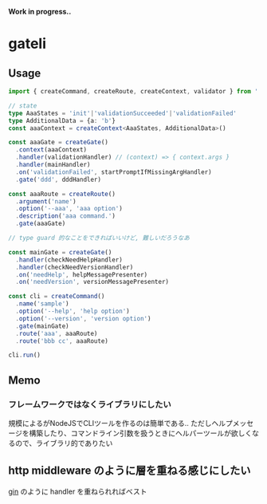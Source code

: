 **Work in progress..**
# gateli
## Usage
~~~ts
import { createCommand, createRoute, createContext, validator } from './src/main'

// state
type AaaStates = 'init'|'validationSucceeded'|'validationFailed'
type AdditionalData = {a: 'b'}
const aaaContext = createContext<AaaStates, AdditionalData>()

const aaaGate = createGate()
  .context(aaaContext)
  .handler(validationHandler) // (context) => { context.args }
  .handler(mainHandler)
  .on('validationFailed', startPromptIfMissingArgHandler)
  .gate('ddd', dddHandler)

const aaaRoute = createRoute()
  .argument('name')
  .option('--aaa', 'aaa option')
  .description('aaa command.')
  .gate(aaaGate)

// type guard 的なことをできればいいけど, 難しいだろうなあ

const mainGate = createGate()
  .handler(checkNeedHelpHandler)
  .handler(checkNeedVersionHandler)
  .on('needHelp', helpMessagePresenter)
  .on('needVersion', versionMessagePresenter)

const cli = createCommand()
  .name('sample')
  .option('--help', 'help option')
  .option('--version', 'version option')
  .gate(mainGate)
  .route('aaa', aaaRoute)
  .route('bbb cc', aaaRoute)

cli.run()
~~~

## Memo
### フレームワークではなくライブラリにしたい
規模によるがNodeJSでCLIツールを作るのは簡単である.. 
ただしヘルプメッセージを構築したり、コマンドライン引数を扱うときにヘルパーツールが欲しくなるので、ライブラリ的でありたい

## http middleware のように層を重ねる感じにしたい
[gin](https://github.com/gin-gonic/gin) のように handler を重ねられればベスト
